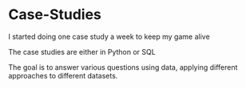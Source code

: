 # Case-Studies

I started doing one case study a week to keep my game alive

The case studies are either in Python or SQL

The goal is to answer various questions using data, applying different approaches to different datasets.  
